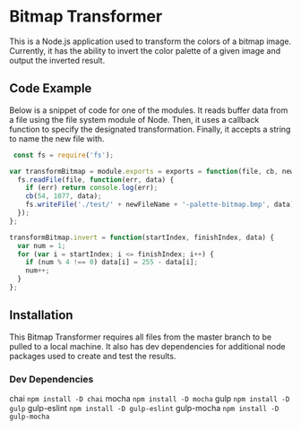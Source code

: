# Bitmap Transformer
This is a Node.js application used to transform the colors of a bitmap image. Currently, it has the ability to invert the color palette of a given image and output the inverted result.

## Code Example
Below is a snippet of code for one of the modules. It reads buffer data from a file using the file system module of Node. Then, it uses a callback function to specify the designated transformation. Finally, it accepts a string to name the new file with.


```javascript
 const fs = require('fs');

var transformBitmap = module.exports = exports = function(file, cb, newFileName) {
  fs.readFile(file, function(err, data) {
    if (err) return console.log(err);
    cb(54, 1077, data);
    fs.writeFile('./test/' + newFileName + '-palette-bitmap.bmp', data);
  });
};

transformBitmap.invert = function(startIndex, finishIndex, data) {
  var num = 1;
  for (var i = startIndex; i <= finishIndex; i++) {
    if (num % 4 !== 0) data[i] = 255 - data[i];
    num++;
  }
};
```

## Installation
This Bitmap Transformer requires all files from the master branch to be pulled to a local machine. It also has dev dependencies for additional node packages used to create and test the results.

### Dev Dependencies
chai `npm install -D chai`
mocha `npm install -D mocha`
gulp `npm install -D gulp`
gulp-eslint `npm install -D gulp-eslint`
gulp-mocha `npm install -D gulp-mocha`
